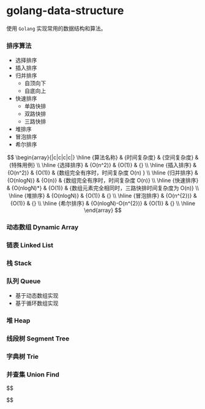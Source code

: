 # golang-data-structure

使用 `Golang` 实现常用的数据结构和算法。

### 排序算法

- 选择排序
- 插入排序
- 归并排序
  + 自顶向下
  + 自底向上
- 快速排序
  + 单路快排
  + 双路快排
  + 三路快排
- 堆排序
- 冒泡排序
- 希尔排序

$$
\begin{array}{|c|c|c|c|}
\hline
{算法名称} & {时间复杂度} & {空间复杂度} & {特殊用例} \\
\hline
{选择排序} & {O(n^2)} & {O(1)} & {} \\
\hline
{插入排序} & {O(n^2)} & {O(1)} & {数组完全有序时，时间复杂度 O(n) } \\
\hline
{归并排序} & {O(nlogN)} & {O(n)} & {数组完全有序时，时间复杂度 O(n)} \\
\hline
{快速排序} & {O(nlogN)*} & {O(1)} & {数组元素完全相同时，三路快排时间复杂度为 O(n)} \\
\hline
{堆排序} & {O(nlogN)} & {O(1)} & {} \\
\hline
{冒泡排序} & {O(n^{2})} & {O(1)} & {} \\
\hline
{希尔排序} & {O(nlogN)-O(n^{2})} & {O(1)} & {} \\
\hline
\end{array}
$$

### 动态数组 Dynamic Array

### 链表 Linked List

### 栈 Stack

### 队列 Queue

- 基于动态数组实现
- 基于循环数组实现

### 堆 Heap

### 线段树 Segment Tree

### 字典树 Trie

### 并查集 Union Find

$$



$$

